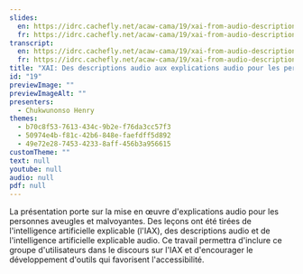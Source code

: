 ```yaml
---
slides:
  en: https://idrc.cachefly.net/acaw-cama/19/xai-from-audio-descriptions-to-audio-explanations-for-individuals-who-are-blind-and-partially-sighted-slides-en.pptx
  fr: https://idrc.cachefly.net/acaw-cama/19/xai-from-audio-descriptions-to-audio-explanations-for-individuals-who-are-blind-and-partially-sighted-slides-fr.pptx
transcript:
  en: https://idrc.cachefly.net/acaw-cama/19/xai-from-audio-descriptions-to-audio-explanations-for-individuals-who-are-blind-and-partially-sighted-transcript-en.docx
  fr: https://idrc.cachefly.net/acaw-cama/19/xai-from-audio-descriptions-to-audio-explanations-for-individuals-who-are-blind-and-partially-sighted-transcript-fr.docx
title: "XAI: Des descriptions audio aux explications audio pour les personnes aveugles et malvoyantes"
id: "19"
previewImage: ""
previewImageAlt: ""
presenters:
  - Chukwunonso Henry
themes:
  - b70c8f53-7613-434c-9b2e-f76da3cc57f3
  - 50974e4b-f81c-42b6-848e-faefdff5d892
  - 49e72e28-7453-4233-8aff-456b3a956615
customTheme: ""
text: null
youtube: null
audio: null
pdf: null
---
```

La présentation porte sur la mise en œuvre d'explications audio pour les personnes aveugles et malvoyantes. Des leçons ont été tirées de l'intelligence artificielle explicable (l'IAX), des descriptions audio et de l'intelligence artificielle explicable audio. Ce travail permettra d'inclure ce groupe d'utilisateurs dans le discours sur l'IAX et d'encourager le développement d'outils qui favorisent l'accessibilité.
